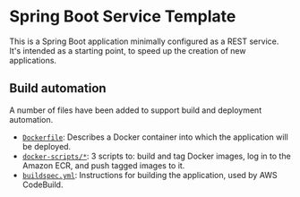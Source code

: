 # Spring Boot Service Template

This is a Spring Boot application minimally configured as a REST service.
It's intended as a starting point, to speed up the creation of new applications.

## Build automation

A number of files have been added to support build and deployment automation.

- [`Dockerfile`](./Dockerfile): Describes a Docker container into which the application will be deployed.
- [`docker-scripts/*`](./docker-scripts): 3 scripts to: build and tag Docker images, log in to the Amazon ECR, and push tagged images to it.
- [`buildspec.yml`](./buildspec.yml): Instructions for building the application, used by AWS CodeBuild.


